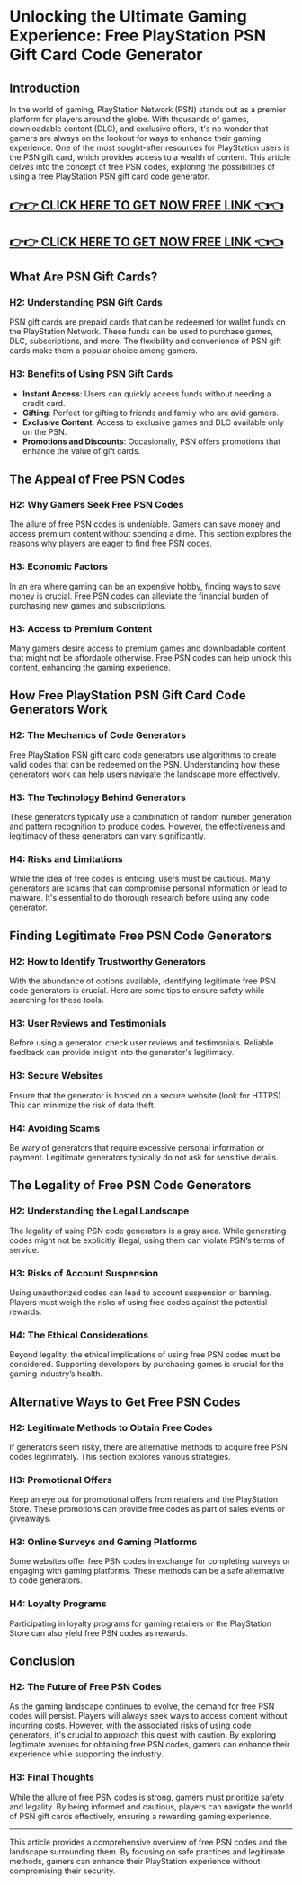 # Unlocking the Ultimate Gaming Experience: Free PlayStation PSN Gift Card Code Generator

## Introduction

In the world of gaming, PlayStation Network (PSN) stands out as a premier platform for players around the globe. With thousands of games, downloadable content (DLC), and exclusive offers, it's no wonder that gamers are always on the lookout for ways to enhance their gaming experience. One of the most sought-after resources for PlayStation users is the PSN gift card, which provides access to a wealth of content. This article delves into the concept of free PSN codes, exploring the possibilities of using a free PlayStation PSN gift card code generator.

[👉👉 CLICK HERE TO GET NOW FREE LINK 👈👈](https://todaylink.site/freegiftcard/)
-
[👉👉 CLICK HERE TO GET NOW FREE LINK 👈👈](https://todaylink.site/freegiftcard/)
-
## What Are PSN Gift Cards?

### H2: Understanding PSN Gift Cards

PSN gift cards are prepaid cards that can be redeemed for wallet funds on the PlayStation Network. These funds can be used to purchase games, DLC, subscriptions, and more. The flexibility and convenience of PSN gift cards make them a popular choice among gamers.

### H3: Benefits of Using PSN Gift Cards

- **Instant Access**: Users can quickly access funds without needing a credit card.
- **Gifting**: Perfect for gifting to friends and family who are avid gamers.
- **Exclusive Content**: Access to exclusive games and DLC available only on the PSN.
- **Promotions and Discounts**: Occasionally, PSN offers promotions that enhance the value of gift cards.

## The Appeal of Free PSN Codes

### H2: Why Gamers Seek Free PSN Codes

The allure of free PSN codes is undeniable. Gamers can save money and access premium content without spending a dime. This section explores the reasons why players are eager to find free PSN codes.

### H3: Economic Factors

In an era where gaming can be an expensive hobby, finding ways to save money is crucial. Free PSN codes can alleviate the financial burden of purchasing new games and subscriptions.

### H3: Access to Premium Content

Many gamers desire access to premium games and downloadable content that might not be affordable otherwise. Free PSN codes can help unlock this content, enhancing the gaming experience.

## How Free PlayStation PSN Gift Card Code Generators Work

### H2: The Mechanics of Code Generators

Free PlayStation PSN gift card code generators use algorithms to create valid codes that can be redeemed on the PSN. Understanding how these generators work can help users navigate the landscape more effectively.

### H3: The Technology Behind Generators

These generators typically use a combination of random number generation and pattern recognition to produce codes. However, the effectiveness and legitimacy of these generators can vary significantly.

### H4: Risks and Limitations

While the idea of free codes is enticing, users must be cautious. Many generators are scams that can compromise personal information or lead to malware. It's essential to do thorough research before using any code generator.

## Finding Legitimate Free PSN Code Generators

### H2: How to Identify Trustworthy Generators

With the abundance of options available, identifying legitimate free PSN code generators is crucial. Here are some tips to ensure safety while searching for these tools.

### H3: User Reviews and Testimonials

Before using a generator, check user reviews and testimonials. Reliable feedback can provide insight into the generator's legitimacy.

### H3: Secure Websites

Ensure that the generator is hosted on a secure website (look for HTTPS). This can minimize the risk of data theft.

### H4: Avoiding Scams

Be wary of generators that require excessive personal information or payment. Legitimate generators typically do not ask for sensitive details.

## The Legality of Free PSN Code Generators

### H2: Understanding the Legal Landscape

The legality of using PSN code generators is a gray area. While generating codes might not be explicitly illegal, using them can violate PSN’s terms of service.

### H3: Risks of Account Suspension

Using unauthorized codes can lead to account suspension or banning. Players must weigh the risks of using free codes against the potential rewards.

### H4: The Ethical Considerations

Beyond legality, the ethical implications of using free PSN codes must be considered. Supporting developers by purchasing games is crucial for the gaming industry’s health.

## Alternative Ways to Get Free PSN Codes

### H2: Legitimate Methods to Obtain Free Codes

If generators seem risky, there are alternative methods to acquire free PSN codes legitimately. This section explores various strategies.

### H3: Promotional Offers

Keep an eye out for promotional offers from retailers and the PlayStation Store. These promotions can provide free codes as part of sales events or giveaways.

### H3: Online Surveys and Gaming Platforms

Some websites offer free PSN codes in exchange for completing surveys or engaging with gaming platforms. These methods can be a safe alternative to code generators.

### H4: Loyalty Programs

Participating in loyalty programs for gaming retailers or the PlayStation Store can also yield free PSN codes as rewards.

## Conclusion

### H2: The Future of Free PSN Codes

As the gaming landscape continues to evolve, the demand for free PSN codes will persist. Players will always seek ways to access content without incurring costs. However, with the associated risks of using code generators, it's crucial to approach this quest with caution. By exploring legitimate avenues for obtaining free PSN codes, gamers can enhance their experience while supporting the industry.

### H3: Final Thoughts

While the allure of free PSN codes is strong, gamers must prioritize safety and legality. By being informed and cautious, players can navigate the world of PSN gift cards effectively, ensuring a rewarding gaming experience.

---

This article provides a comprehensive overview of free PSN codes and the landscape surrounding them. By focusing on safe practices and legitimate methods, gamers can enhance their PlayStation experience without compromising their security.

